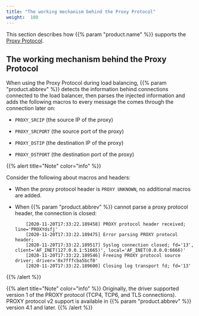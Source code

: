 ```yaml
---
title: "The working mechanism behind the Proxy Protocol"
weight:  100
---
```

<!-- DISCLAIMER: This file is based on the syslog-ng Open Source Edition documentation https://github.com/balabit/syslog-ng-ose-guides/commit/2f4a52ee61d1ea9ad27cb4f3168b95408fddfdf2 and is used under the terms of The syslog-ng Open Source Edition Documentation License. The file has been modified by Axoflow. -->

This section describes how {{% param "product.name" %}} supports the [Proxy Protocol](https://www.haproxy.com/documentation/haproxy-configuration-tutorials/client-ip-preservation/enable-proxy-protocol/).


## The working mechanism behind the Proxy Protocol

When using the Proxy Protocol during load balancing, {{% param "product.abbrev" %}} detects the information behind connections connected to the load balancer, then parses the injected information and adds the following macros to every message the comes through the connection later on:

<span id="proxy-prot-adds-macros"></span>

  - `PROXY_SRCIP` (the source IP of the proxy)

  - `PROXY_SRCPORT` (the source port of the proxy)

  - `PROXY_DSTIP` (the destination IP of the proxy)

  - `PROXY_DSTPORT` (the destination port of the proxy)

{{% alert title="Note" color="info" %}}

Consider the following about macros and headers:

  - When the proxy protocol header is `PROXY UNKNOWN`, no additional macros are added.

  - When {{% param "product.abbrev" %}} cannot parse a proxy protocol header, the connection is closed:
    
    ```shell
        [2020-11-20T17:33:22.189458] PROXY protocol header received; line='PROXYdsfj'
        [2020-11-20T17:33:22.189475] Error parsing PROXY protocol header;
        [2020-11-20T17:33:22.189517] Syslog connection closed; fd='13', client='AF_INET(127.0.0.1:51665)', local='AF_INET(0.0.0.0:6666)'
        [2020-11-20T17:33:22.189546] Freeing PROXY protocol source driver; driver='0x7fffcba5bcf0'
        [2020-11-20T17:33:22.189600] Closing log transport fd; fd='13'
    
    ```

{{% /alert %}}

{{% alert title="Note" color="info" %}}
Originally, the driver supported version 1 of the PROXY protocol (TCP4, TCP6, and TLS connections). PROXY protocol v2 support is available in {{% param "product.abbrev" %}} version 4.1 and later.
{{% /alert %}}
